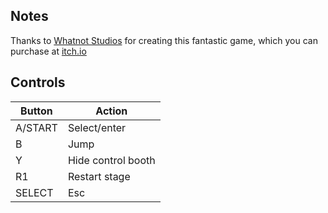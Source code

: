 ## Notes

Thanks to [Whatnot Studios](https://jdmgames.itch.io) for creating this fantastic game, which you can purchase at [itch.io](https://jdmgames.itch.io/liz-laz-1)


## Controls

| Button  | Action             |
| ------- | ------------------ |
| A/START | Select/enter       |
| B       | Jump               |
| Y       | Hide control booth |
| R1      | Restart stage      |
| SELECT  | Esc                |

